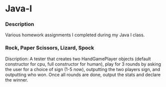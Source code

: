 # Java-I

### Description
Various homework assignments I completed during my Java I class.

### Rock, Paper Scissors, Lizard, Spock
Discription: A tester that creates two HandGamePlayer objects (default constructor for cpu, full constructor for human), play for 3 rounds by asking the user for a choice of sign (1-5 now), outputting the two players sign, and outputting who won. Once all rounds are done, output the stats and declare the winner.
